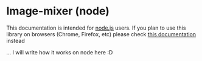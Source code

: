 # Image-mixer (node)

This documentation is intended for [node.js](https://nodejs.org/en/) users. If you plan to use this library on browsers (Chrome, Firefox, etc) please check [this documentation](https://github.com/danilobassi8/image-mixer/blob/master/docs/browsers.md) instead

... I will write how it works on node here :D